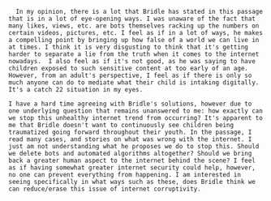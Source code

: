       In my opinion, there is a lot that Bridle has stated in this passage that is in a lot of eye-opening ways. I was unaware of the fact that many likes, views, etc. are bots themselves racking up the numbers on certain videos, pictures, etc. I feel as if in a lot of ways, he makes a compelling point by bringing up how false of a world we can live in at times. I think it is very disgusting to think that it's getting harder to separate a lie from the truth when it comes to the internet nowadays.  I also feel as if it's not good, as he was saying to have children exposed to such sensitive content at too early of an age.  However, from an adult's perspective, I feel as if there is only so much anyone can do to mediate what their child is intaking digitally. It's a catch 22 situation in my eyes.
    
    I have a hard time agreeing with Bridle's solutions, however due to one underlying question that remains unanswered to me: how exactly can we stop this unhealthy internet trend from occurring? It's apparent to me that Bridle doesn't want to continuously see children being traumatized going forward throughout their youth. In the passage, I read many cases, and stories on what was wrong with the internet. I just am not understanding what he proposes we do to stop this. Should we delete bots and automated algorithms altogether? Should we bring back a greater human aspect to the internet behind the scene? I feel as if having somewhat greater internet security could help, however, no one can prevent everything from happening. I am interested in seeing specifically in what ways such as these, does Bridle think we can reduce/erase this issue of internet corruptivity.
